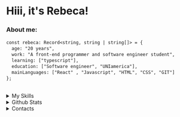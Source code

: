 # Hiii, it's Rebeca!

### **About me:**
```TS
const rebeca: Record<string, string | string[]> = {
  age: "20 years",
  work: "A front-end programmer and software engineer student",
  learning: ["typescript"],
  education: ["Software engineer", "UNIamerica"],
  mainLanguages: ["React" , "Javascript", "HTML", "CSS", "GIT"]
};
```
<br>
<details>
  <summary>My Skills </summary>
<div style="display: inline_block" align="center">
 <div style="display: inline_block" align="center">
  <br>
       <img align="center" alt="HTML" height="30" width="40" src='icons/HTML.svg'>
        <img align="center" alt="HTML" height="30" width="40" src='icons/CSS.svg'>
        <img align="center" alt="HTML" height="30" width="40" src='icons/JavaScript.svg'>
        <img align="center" alt="HTML" height="30" width="40" src='icons/React-Dark.svg'>
        <img align="center" alt="HTML" height="30" width="40" src='icons/Git.svg'>
 </div>
</div>
</details>

<details>
  <summary>Github Stats </summary>
<div align="center">
   <img align="center" src="https://simple-github-stats.vercel.app/?user=rebecasguerri" />
</div>
  
</details>

<details>
  <summary>Contacts </summary>
<div align="center"> 
      <a href = "mailto:rebecasguerri@gmail.com"><img src="https://img.shields.io/badge/-Gmail-%23333?style=for-the-badge&logo=gmail&logoColor=white" target="_blank"></a>
    <a href="https://www.linkedin.com/in/rebeca-freitas-16b16a232/" target="_blank"><img src="https://img.shields.io/badge/-LinkedIn-%230077B5?style=for-the-badge&logo=linkedin&logoColor=white" target="_blank"></a>
    <a href="https://www.instagram.com/rebecasguerri/" target="_blank"><img src="https://img.shields.io/badge/-Instagram-%23E4405F?style=for-the-badge&logo=instagram&logoColor=white" target="_blank"></a>
</div>
<br>
</details>


  

 





